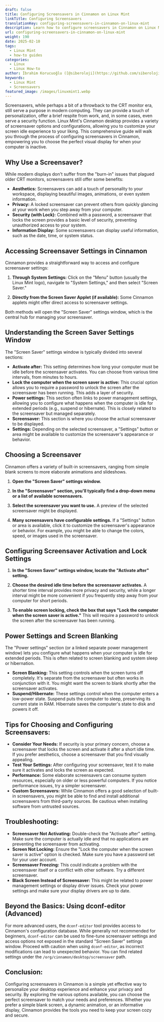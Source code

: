 ```yaml
---
draft: false
title: Configuring Screensavers in Cinnamon on Linux Mint
linkTitle: Configuring Screensavers
translationKey: configuring-screensavers-in-cinnamon-on-linux-mint
description: Learn how to configure screensavers in Cinnamon on Linux Mint, providing a touch of personalization, privacy, and security.
url: configuring-screensavers-in-cinnamon-on-linux-mint
weight: 190
date: 2025-02-10
tags:
  - Linux Mint
  - how-to guides
categories:
  - Linux
  - Linux How-to
author: İbrahim Korucuoğlu ([@siberoloji](https://github.com/siberoloji))
keywords:
  - Linux Mint
  - Screensavers
featured_image: /images/linuxmint1.webp
---
```

Screensavers, while perhaps a bit of a throwback to the CRT monitor era, still serve a purpose in modern computing. They can provide a touch of personalization, offer a brief respite from work, and, in some cases, even serve a security function. Linux Mint's Cinnamon desktop provides a variety of screensaver options and configurations, allowing you to customize your screen idle experience to your liking. This comprehensive guide will walk you through the process of configuring screensavers in Cinnamon, empowering you to choose the perfect visual display for when your computer is inactive.

## **Why Use a Screensaver?**

While modern displays don't suffer from the "burn-in" issues that plagued older CRT monitors, screensavers still offer some benefits:

* **Aesthetics:** Screensavers can add a touch of personality to your workspace, displaying beautiful images, animations, or even system information.
* **Privacy:**  A locked screensaver can prevent others from quickly glancing at your work when you step away from your computer.
* **Security (with Lock):**  Combined with a password, a screensaver that locks the screen provides a basic level of security, preventing unauthorized access to your system.
* **Information Display:** Some screensavers can display useful information, such as the date, time, or system status.

## **Accessing Screensaver Settings in Cinnamon**

Cinnamon provides a straightforward way to access and configure screensaver settings:

1. **Through System Settings:** Click on the "Menu" button (usually the Linux Mint logo), navigate to "System Settings," and then select "Screen Saver."

2. **Directly from the Screen Saver Applet (if available):**  Some Cinnamon applets might offer direct access to screensaver settings.

Both methods will open the "Screen Saver" settings window, which is the central hub for managing your screensaver.

## **Understanding the Screen Saver Settings Window**

The "Screen Saver" settings window is typically divided into several sections:

* **Activate after:** This setting determines how long your computer must be idle before the screensaver activates. You can choose from various time intervals, from minutes to hours.
* **Lock the computer when the screen saver is active:** This crucial option allows you to require a password to unlock the screen after the screensaver has been running.  This adds a layer of security.
* **Power settings:** This section often links to power management settings, allowing you to configure what happens when the computer is idle for extended periods (e.g., suspend or hibernate).  This is closely related to the screensaver but managed separately.
* **Screensaver:** This section is where you choose the actual screensaver to be displayed.
* **Settings:** Depending on the selected screensaver, a "Settings" button or area might be available to customize the screensaver's appearance or behavior.

## **Choosing a Screensaver**

Cinnamon offers a variety of built-in screensavers, ranging from simple blank screens to more elaborate animations and slideshows.

1. **Open the "Screen Saver" settings window.**

2. **In the "Screensaver" section, you'll typically find a drop-down menu or a list of available screensavers.**

3. **Select the screensaver you want to use.**  A preview of the selected screensaver might be displayed.

4. **Many screensavers have configurable settings.**  If a "Settings" button or area is available, click it to customize the screensaver's appearance or behavior.  For example, you might be able to change the colors, speed, or images used in the screensaver.

## **Configuring Screensaver Activation and Lock Settings**

1. **In the "Screen Saver" settings window, locate the "Activate after" setting.**

2. **Choose the desired idle time before the screensaver activates.**  A shorter time interval provides more privacy and security, while a longer interval might be more convenient if you frequently step away from your computer for short periods.

3. **To enable screen locking, check the box that says "Lock the computer when the screen saver is active."**  This will require a password to unlock the screen after the screensaver has been running.

## **Power Settings and Screen Blanking**

The "Power settings" section (or a linked separate power management window) lets you configure what happens when your computer is idle for extended periods. This is often related to screen blanking and system sleep or hibernation.

* **Screen Blanking:**  This setting controls when the screen turns off completely.  It's separate from the screensaver but often works in conjunction with it.  You might want the screen to blank shortly after the screensaver activates.
* **Suspend/Hibernate:** These settings control when the computer enters a low-power state.  Suspend puts the computer to sleep, preserving its current state in RAM. Hibernate saves the computer's state to disk and powers it off.

## **Tips for Choosing and Configuring Screensavers:**

* **Consider Your Needs:** If security is your primary concern, choose a screensaver that locks the screen and activate it after a short idle time.  If you prefer aesthetics, choose a screensaver that you find visually appealing.
* **Test Your Settings:** After configuring your screensaver, test it to make sure it activates and locks the screen as expected.
* **Performance:** Some elaborate screensavers can consume system resources, especially on older or less powerful computers.  If you notice performance issues, try a simpler screensaver.
* **Custom Screensavers:**  While Cinnamon offers a good selection of built-in screensavers, you might be able to find and install additional screensavers from third-party sources.  Be cautious when installing software from untrusted sources.

## **Troubleshooting:**

* **Screensaver Not Activating:**  Double-check the "Activate after" setting. Make sure the computer is actually idle and that no applications are preventing the screensaver from activating.
* **Screen Not Locking:**  Ensure the "Lock the computer when the screen saver is active" option is checked.  Make sure you have a password set for your user account.
* **Screensaver Freezing:**  This could indicate a problem with the screensaver itself or a conflict with other software.  Try a different screensaver.
* **Black Screen Instead of Screensaver:** This might be related to power management settings or display driver issues.  Check your power settings and make sure your display drivers are up to date.

## **Beyond the Basics: Using dconf-editor (Advanced)**

For more advanced users, the `dconf-editor` tool provides access to Cinnamon's configuration database. While generally not recommended for beginners, `dconf-editor` can be used to fine-tune screensaver settings and access options not exposed in the standard "Screen Saver" settings window. Proceed with caution when using `dconf-editor`, as incorrect modifications can lead to unexpected behavior. You can find related settings under the `/org/cinnamon/desktop/screensaver` path.

## **Conclusion:**

Configuring screensavers in Cinnamon is a simple yet effective way to personalize your desktop experience and enhance your privacy and security. By exploring the various options available, you can choose the perfect screensaver to match your needs and preferences. Whether you prefer a simple blank screen, a dynamic animation, or an informative display, Cinnamon provides the tools you need to keep your screen cozy and secure.
